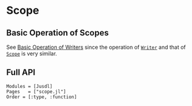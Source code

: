 # Scope

## Basic Operation of Scopes 

See [Basic Operation of Writers](@ref) since the operation of [`Writer`](@ref) and that of [`Scope`](@ref) is very similar.

## Full API
```@autodocs
Modules = [Jusdl]
Pages   = ["scope.jl"]
Order = [:type, :function]
```